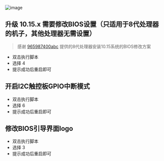  ![image](https://github.com/xiaoMGitHub/LEGION_Y7000Series_Hackintosh/blob/master/Picture/operation.png)  
 
## 升级 10.15.x 需要修改BIOS设置（只适用于8代处理器的机子，其他处理器无需设置）
> 感谢 [965987400abc](https://github.com/965987400abc) 提供的8代处理器安装10.15系统的BIOS修改方案

- 双击执行脚本
- 选择 4
- 提示成功后重启即可

## 开启I2C触控板GPIO中断模式

- 双击执行脚本
- 选择 6
- 提示成功后重启即可
 
## 修改BIOS引导界面logo

- 双击执行脚本
- 选择 3
- 提示成功后重启即可
